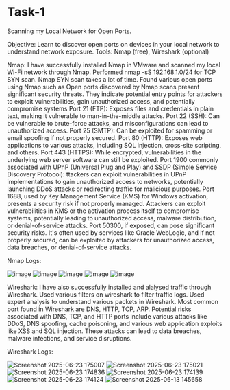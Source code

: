 # Task-1
Scanning my Local Network for Open Ports.

Objective: Learn to discover open ports on devices in your local network to
understand network exposure.
Tools: Nmap (free), Wireshark (optional)

Nmap:
I have successfully installed Nmap in VMware and scanned my local Wi-Fi network through Nmap.
Performed nmap -sS 192.168.1.0/24 for TCP SYN scan.
Nmap SYN scan takes a lot of time.
Found various open ports using Nmap such as 
Open ports discovered by Nmap scans present significant security threats. 
They indicate potential entry points for attackers to exploit vulnerabilities, gain unauthorized access, and potentially compromise systems
Port 21 (FTP): Exposes files and credentials in plain text, making it vulnerable to man-in-the-middle attacks.
Port 22 (SSH): Can be vulnerable to brute-force attacks, and misconfigurations can lead to unauthorized access.
Port 25 (SMTP): Can be exploited for spamming or email spoofing if not properly secured.
Port 80 (HTTP): Exposes web applications to various attacks, including SQL injection, cross-site scripting, and others.
Port 443 (HTTPS): While encrypted, vulnerabilities in the underlying web server software can still be exploited. 
Port 1900 commonly associated with UPnP (Universal Plug and Play) and SSDP (Simple Service Discovery Protocol): ttackers can exploit vulnerabilities in UPnP implementations to gain unauthorized access to networks, potentially launching DDoS attacks or redirecting traffic for malicious purposes. 
Port 1688, used by Key Management Service (KMS) for Windows activation, presents a security risk if not properly managed. Attackers can exploit vulnerabilities in KMS or the activation process itself to compromise systems, potentially leading to unauthorized access, malware distribution, or denial-of-service attacks. 
Port 50300, if exposed, can pose significant security risks. It's often used by services like Oracle WebLogic, and if not properly secured, can be exploited by attackers for unauthorized access, data breaches, or denial-of-service attacks. 

Nmap Logs:

![image](https://github.com/user-attachments/assets/bcb8bb90-850b-4390-9ddd-ff0b14036f8a)
![image](https://github.com/user-attachments/assets/552ff628-9493-4562-9200-ff6d807e9d5b)
![image](https://github.com/user-attachments/assets/8e49b54f-6e37-4710-a90b-0d44c5402307)
![image](https://github.com/user-attachments/assets/2f1269f3-bd9d-47dd-9812-e62657ef0d6b)
![image](https://github.com/user-attachments/assets/5aad8a26-8880-416f-9ea1-67e6889a4f4b)


Wireshark:
I have also successfully installed and alalysed traffic through Wireshark.
Used various filters on wireshark to filter traffic logs.
Used expert analysis to understand various packets in Wireshark.
Most common port found in Wireshark are DNS, HTTP, TCP, ARP.
Potential risks associated with DNS, TCP, and HTTP ports include various attacks like DDoS, DNS spoofing, cache poisoning, and various web application exploits like XSS and SQL injection. 
These attacks can lead to data breaches, malware infections, and service disruptions. 

Wireshark Logs:

![Screenshot 2025-06-23 175007](https://github.com/user-attachments/assets/8b87f310-3a5e-4ebb-b0c7-73e72cb51209)
![Screenshot 2025-06-23 175021](https://github.com/user-attachments/assets/a3d456b5-253b-4b4c-8b2c-b84818dbbe32)
![Screenshot 2025-06-23 174836](https://github.com/user-attachments/assets/11e69e04-961c-41b9-a5af-1b28bde80205)
![Screenshot 2025-06-23 174139](https://github.com/user-attachments/assets/f405ef06-9e54-48aa-912a-6b1fa5c25c16)
![Screenshot 2025-06-23 174124](https://github.com/user-attachments/assets/d4f35fc7-30da-4f9b-9620-107f8bf0511d)
![Screenshot 2025-06-13 145658](https://github.com/user-attachments/assets/9b53c2e7-4a4d-4ac0-8bf1-710214b3dd51)
